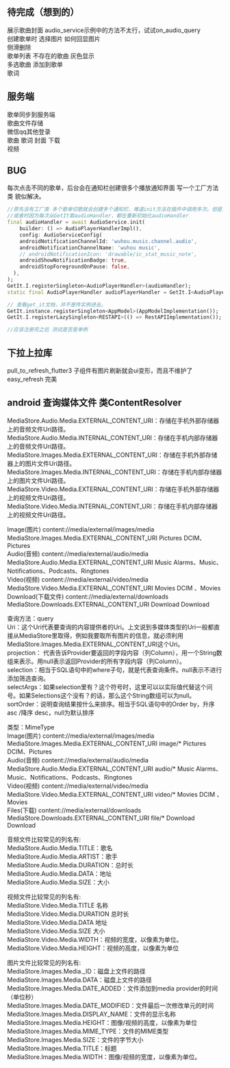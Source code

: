 
 
## 待完成（想到的）
展示歌曲封面  audio_service示例中的方法不太行，试试on_audio_query  
创建歌单时 选择图片 如何回显图片  
侧滑删除  
歌单列表 不存在的歌曲 灰色显示  
多选歌曲 添加到歌单  
歌词

## 服务端
歌单同步到服务端  
歌曲文件存储  
微信qq其他登录  
歌曲 歌词 封面 下载  
视频  

## BUG
每次点击不同的歌单，后台会在通知栏创建很多个播放通知界面
写一个工厂方法类 貌似解决。
```dart
//原先没有工厂类 多个歌单切歌就会创建多个通知栏，难道init方法在插件中调用多次。但是插件中代码onMethodCall在收到configure才初始化
//或者时因为每次从GetIt取audioHandler，都在重新初始化audioHandler
final audioHandler = await AudioService.init(
    builder: () => AudioPlayerHandlerImpl(),
    config: AudioServiceConfig(
    androidNotificationChannelId: 'wuhou.music.channel.audio',
    androidNotificationChannelName: 'wuhou music',
    // androidNotificationIcon: 'drawable/ic_stat_music_note',
    androidShowNotificationBadge: true,
    androidStopForegroundOnPause: false,
  ),
);
GetIt.I.registerSingleton<AudioPlayerHandler>(audioHandler);
static final AudioPlayerHandler audioPlayerHandler = GetIt.I<AudioPlayerHandler>();

// 查看get_it文档，并不是传实例进去。
GetIt.instance.registerSingleton<AppModel>(AppModelImplementation());
GetIt.I.registerLazySingleton<RESTAPI>(() => RestAPIImplementation());

//应该注册完之后 测试是否是单例
```



## 下拉上拉库 
pull_to_refresh_flutter3 子组件有图片刷新就会ui变形，而且不维护了  
easy_refresh 完美

## android 查询媒体文件 类ContentResolver
MediaStore.Audio.Media.EXTERNAL_CONTENT_URI：存储在手机外部存储器上的音频文件Uri路径。  
MediaStore.Audio.Media.INTERNAL_CONTENT_URI：存储在手机内部存储器上的音频文件Uri路径。  
MediaStore.Images.Media.EXTERNAL_CONTENT_URI：存储在手机外部存储器上的图片文件Uri路径。  
MediaStore.Images.Media.INTERNAL_CONTENT_URI：存储在手机内部存储器上的图片文件Uri路径。  
MediaStore.Video.Media.EXTERNAL_CONTENT_URI：存储在手机外部存储器上的视频文件Uri路径。  
MediaStore.Video.Media.INTERNAL_CONTENT_URI：存储在手机内部存储器上的视频文件Uri路径。

Image(图片)	content://media/external/images/media	MediaStore.Images.Media.EXTERNAL_CONTENT_URI	Pictures	DCIM、Pictures  
Audio(音频)	content://media/external/audio/media	MediaStore.Audio.Media.EXTERNAL_CONTENT_URI	Music	Alarms、Music、Notifications、Podcasts、Ringtones  
Video(视频)	content://media/external/video/media	MediaStore.Video.Media.EXTERNAL_CONTENT_URI	Movies	DCIM 、Movies  
Download(下载文件)	content://media/external/downloads	MediaStore.Downloads.EXTERNAL_CONTENT_URI	Download	Download

查询方法：query  
Uri：这个Uri代表要查询的内容提供者的Uri。上文说到多媒体类型的Uri一般都直接从MediaStore里取得，例如我要取所有图片的信息，就必须利用MediaStore.Images.Media.EXTERNAL_CONTENT_URI这个Uri。  
projection： 代表告诉Provider要返回的字段内容（列Column），用一个String数组来表示。用null表示返回Provider的所有字段内容（列Column）。  
selection：相当于SQL语句中的where子句，就是代表查询条件。null表示不进行添加筛选查询。  
selectArgs：如果selection里有？这个符号时，这里可以以实际值代替这个问号。如果Selections这个没有？的话，那么这个String数组可以为null。  
sortOrder：说明查询结果按什么来排序。相当于SQL语句中的Order by，升序 asc /降序 desc，null为默认排序

类型：MimeType  
Image(图片)	content://media/external/images/media	MediaStore.Images.Media.EXTERNAL_CONTENT_URI	image/*	Pictures	DCIM、Pictures  
Audio(音频)	content://media/external/audio/media	MediaStore.Audio.Media.EXTERNAL_CONTENT_URI	audio/*	Music	Alarms、Music、Notifications、Podcasts、Ringtones  
Video(视频)	content://media/external/video/media	MediaStore.Video.Media.EXTERNAL_CONTENT_URI	video/*	Movies	DCIM 、Movies  
Files(下载)	content://media/external/downloads	MediaStore.Downloads.EXTERNAL_CONTENT_URI	file/*	Download	Download

音频文件比较常见的列名有:  
MediaStore.Audio.Media.TITLE：歌名  
MediaStore.Audio.Media.ARTIST：歌手  
MediaStore.Audio.Media.DURATION：总时长  
MediaStore.Audio.Media.DATA：地址  
MediaStore.Audio.Media.SIZE：大小

视频文件比较常见的列名有:  
MediaStore.Video.Media.TITLE 名称  
MediaStore.Video.Media.DURATION 总时长  
MediaStore.Video.Media.DATA 地址  
MediaStore.Video.Media.SIZE 大小  
MediaStore.Video.Media.WIDTH：视频的宽度，以像素为单位。  
MediaStore.Video.Media.HEIGHT：视频的高度，以像素为单位

图片文件比较常见的列名有:  
MediaStore.Images.Media._ID：磁盘上文件的路径  
MediaStore.Images.Media.DATA：磁盘上文件的路径  
MediaStore.Images.Media.DATE_ADDED：文件添加到media provider的时间（单位秒）  
MediaStore.Images.Media.DATE_MODIFIED：文件最后一次修改单元的时间  
MediaStore.Images.Media.DISPLAY_NAME：文件的显示名称  
MediaStore.Images.Media.HEIGHT：图像/视频的高度，以像素为单位  
MediaStore.Images.Media.MIME_TYPE：文件的MIME类型  
MediaStore.Images.Media.SIZE：文件的字节大小  
MediaStore.Images.Media.TITLE：标题  
MediaStore.Images.Media.WIDTH：图像/视频的宽度，以像素为单位。 

